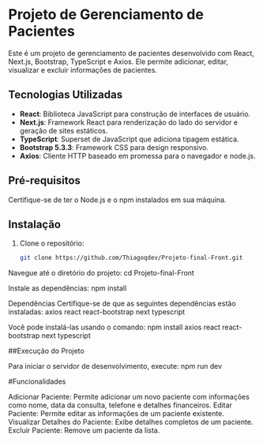 # Projeto de Gerenciamento de Pacientes

Este é um projeto de gerenciamento de pacientes desenvolvido com React, Next.js, Bootstrap, TypeScript e Axios. Ele permite adicionar, editar, visualizar e excluir informações de pacientes.

## Tecnologias Utilizadas

- **React**: Biblioteca JavaScript para construção de interfaces de usuário.
- **Next.js**: Framework React para renderização do lado do servidor e geração de sites estáticos.
- **TypeScript**: Superset de JavaScript que adiciona tipagem estática.
- **Bootstrap 5.3.3**: Framework CSS para design responsivo.
- **Axios**: Cliente HTTP baseado em promessa para o navegador e node.js.

## Pré-requisitos

Certifique-se de ter o Node.js e o npm instalados em sua máquina.

## Instalação

1. Clone o repositório:

   ```bash
   git clone https://github.com/Thiagoqdev/Projeto-final-Front.git

  Navegue até o diretório do projeto:
  cd Projeto-final-Front

  Instale as dependências:
   npm install

Dependências
Certifique-se de que as seguintes dependências estão instaladas:
axios
react
react-bootstrap
next
typescript

Você pode instalá-las usando o comando: 
npm install axios react react-bootstrap next typescript


##Execução do Projeto

Para iniciar o servidor de desenvolvimento, execute:
npm run dev


#Funcionalidades

Adicionar Paciente: Permite adicionar um novo paciente com informações como nome, data da consulta, telefone e detalhes financeiros.
Editar Paciente: Permite editar as informações de um paciente existente.
Visualizar Detalhes do Paciente: Exibe detalhes completos de um paciente.
Excluir Paciente: Remove um paciente da lista.
